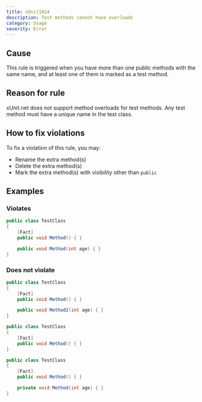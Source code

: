 ```yaml
---
title: xUnit1024
description: Test methods cannot have overloads
category: Usage
severity: Error
---
```


## Cause

This rule is triggered when you have more than one public methods with the same name, and at least one of them is marked as a test method.

## Reason for rule

xUnit.net does not support method overloads for test methods. Any test method must have a unique name in the test class.

## How to fix violations

To fix a violation of this rule, you may:

* Rename the extra method(s)
* Delete the extra method(s)
* Mark the extra method(s) with visibility other than `public`

## Examples

### Violates

```csharp
public class TestClass
{
	[Fact]
	public void Method() { }

	public void Method(int age) { }
}
```

### Does not violate

```csharp
public class TestClass
{
	[Fact]
	public void Method() { }

	public void Method2(int age) { }
}
```

```csharp
public class TestClass
{
	[Fact]
	public void Method() { }
}
```

```csharp
public class TestClass
{
	[Fact]
	public void Method() { }

	private void Method(int age) { }
}
```
